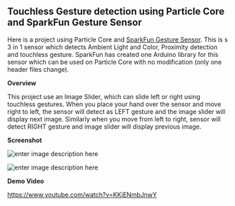 Touchless Gesture detection using Particle Core and SparkFun Gesture Sensor
------------------------------------------------------------------------

Here is a project using Particle Core and [SparkFun Gesture Sensor](https://www.sparkfun.com/products/12787). This is s 3 in 1 sensor which detects Ambient Light and Color, Proximity detection and touchless gesture. SparkFun has created one Arduino  library for this sensor which can be used on Particle Core with no modification (only one header files change).

**Overview**

This project use an Image Slider, which can slide left or right using touchless gestures. When you place your hand over the sensor and move right to left, the sensor will detect as LEFT gesture and the image slider will display next image. Similarly when you move from left to right, sensor will detect RIGHT gesture and image slider will display previous image.

**Screenshot**

![enter image description here](https://raw.githubusercontent.com/krvarma/Particle-Core-Gesture/master/images/wiring.jpg)

![enter image description here](https://raw.githubusercontent.com/krvarma/Particle-Core-Gesture/master/images/web.png)

**Demo Video**

https://www.youtube.com/watch?v=KKiENmbJnwY